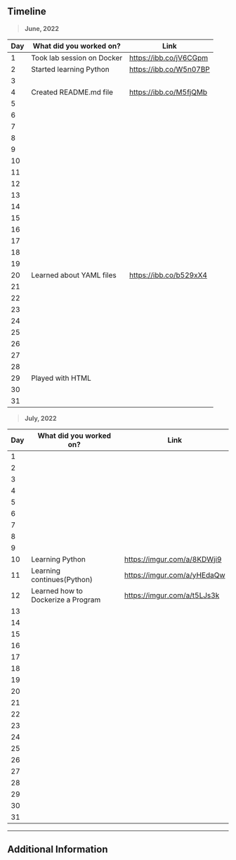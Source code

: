 ## Timeline

> **June, 2022**

| Day | What did you worked on?    | Link                   |
| --- | -------------------------- | ---------------------- |
| 1   | Took lab session on Docker | https://ibb.co/jV6CGpm |
| 2   | Started learning Python    | https://ibb.co/W5n07BP |
| 3   |                            |                        |
| 4   | Created README.md file     | https://ibb.co/M5fjQMb |
| 5   |                            |                        |
| 6   |                            |                        |
| 7   |                            |                        |
| 8   |                            |                        |
| 9   |                            |                        |
| 10  |                            |                        |
| 11  |                            |                        |
| 12  |                            |                        |
| 13  |                            |                        |
| 14  |                            |                        |
| 15  |                            |                        |
| 16  |                            |                        |
| 17  |                            |                        |
| 18  |                            |                        |
| 19  |                            |                        |
| 20  | Learned about YAML files   | https://ibb.co/b529xX4 |
| 21  |                            |                        |
| 22  |                            |                        |
| 23  |                            |                        |
| 24  |                            |                        |
| 25  |                            |                        |
| 26  |                            |                        |
| 27  |                            |                        |
| 28  |                            |                        |
| 29  | Played with HTML           |                        |
| 30  |                            |                        |
| 31  |                            |                        |

> **July, 2022**

| Day | What did you worked on?            | Link                        |
| --- | ---------------------------------- | --------------------------- |
| 1   |                                    |                             |
| 2   |                                    |                             |
| 3   |                                    |                             |
| 4   |                                    |                             |
| 5   |                                    |                             |
| 6   |                                    |                             |
| 7   |                                    |                             |
| 8   |                                    |                             |
| 9   |                                    |                             |
| 10  | Learning Python                    | https://imgur.com/a/8KDWji9 |
| 11  | Learning continues(Python)         | https://imgur.com/a/yHEdaQw |
| 12  | Learned how to Dockerize a Program | https://imgur.com/a/t5LJs3k |
| 13  |                                    |                             |
| 14  |                                    |                             |
| 15  |                                    |                             |
| 16  |                                    |                             |
| 17  |                                    |                             |
| 18  |                                    |                             |
| 19  |                                    |                             |
| 20  |                                    |                             |
| 21  |                                    |                             |
| 22  |                                    |                             |
| 23  |                                    |                             |
| 24  |                                    |                             |
| 25  |                                    |                             |
| 26  |                                    |                             |
| 27  |                                    |                             |
| 28  |                                    |                             |
| 29  |                                    |                             |
| 30  |                                    |                             |
| 31  |                                    |                             |

---

## Additional Information
